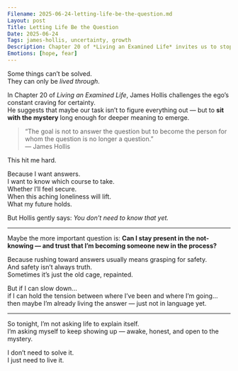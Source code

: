 ```yaml
---
Filename: 2025-06-24-letting-life-be-the-question.md
Layout: post
Title: Letting Life Be the Question
Date: 2025-06-24
Tags: james-hollis, uncertainty, growth
Description: Chapter 20 of *Living an Examined Life* invites us to stop chasing premature answers — and instead live into the questions life is asking of us, moment by moment.
Emotions: [hope, fear]
---
```


Some things can’t be solved.  
They can only be *lived through*.

In Chapter 20 of *Living an Examined Life*, James Hollis challenges the ego’s constant craving for certainty.  
He suggests that maybe our task isn’t to figure everything out — but to **sit with the mystery** long enough for deeper meaning to emerge.

> “The goal is not to answer the question but to become the person for whom the question is no longer a question.”  
> — James Hollis

This hit me hard.

Because I want answers.  
I want to know which course to take.  
Whether I’ll feel secure.  
When this aching loneliness will lift.  
What my future holds.

But Hollis gently says: *You don’t need to know that yet.*

---

Maybe the more important question is:
**Can I stay present in the not-knowing — and trust that I’m becoming someone new in the process?**

Because rushing toward answers usually means grasping for safety.  
And safety isn’t always truth.  
Sometimes it’s just the old cage, repainted.

But if I can slow down…  
if I can hold the tension between where I’ve been and where I’m going…  
then maybe I’m already living the answer — just not in language yet.

---

So tonight, I’m not asking life to explain itself.  
I’m asking myself to keep showing up — awake, honest, and open to the mystery.

I don’t need to solve it.  
I just need to live it.

